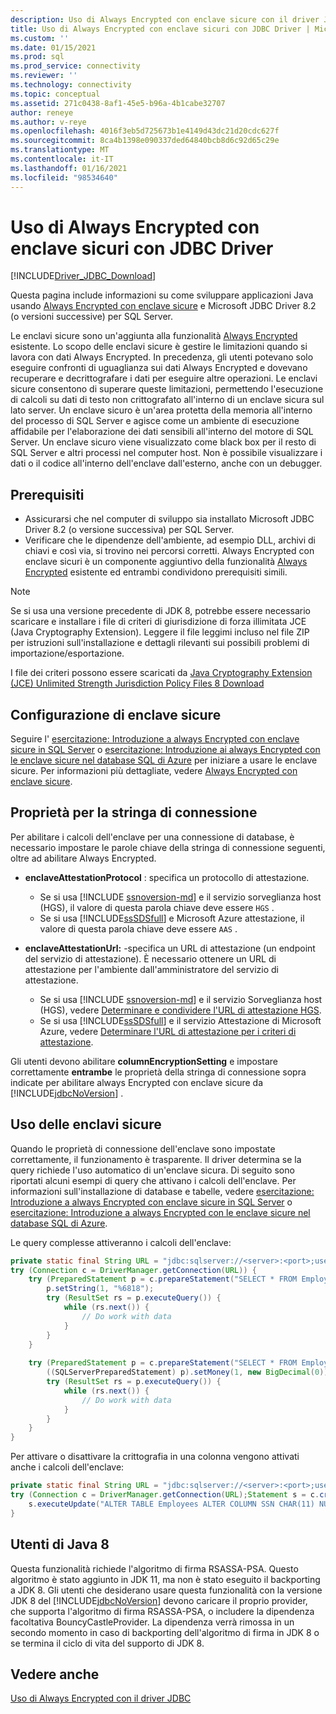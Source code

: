 ```yaml
---
description: Uso di Always Encrypted con enclave sicure con il driver JDBC
title: Uso di Always Encrypted con enclave sicuri con JDBC Driver | Microsoft Docs
ms.custom: ''
ms.date: 01/15/2021
ms.prod: sql
ms.prod_service: connectivity
ms.reviewer: ''
ms.technology: connectivity
ms.topic: conceptual
ms.assetid: 271c0438-8af1-45e5-b96a-4b1cabe32707
author: reneye
ms.author: v-reye
ms.openlocfilehash: 4016f3eb5d725673b1e4149d43dc21d20cdc627f
ms.sourcegitcommit: 8ca4b1398e090337ded64840bcb8d6c92d65c29e
ms.translationtype: MT
ms.contentlocale: it-IT
ms.lasthandoff: 01/16/2021
ms.locfileid: "98534640"
---
```

# <a name="using-always-encrypted-with-secure-enclaves-with-the-jdbc-driver"></a>Uso di Always Encrypted con enclave sicuri con JDBC Driver
[!INCLUDE[Driver_JDBC_Download](../../includes/driver_jdbc_download.md)]

Questa pagina include informazioni su come sviluppare applicazioni Java usando [Always Encrypted con enclave sicure](../../relational-databases/security/encryption/always-encrypted-enclaves.md) e Microsoft JDBC Driver 8.2 (o versioni successive) per SQL Server.

Le enclavi sicure sono un'aggiunta alla funzionalità [Always Encrypted](../../relational-databases/security/encryption/always-encrypted-database-engine.md) esistente. Lo scopo delle enclavi sicure è gestire le limitazioni quando si lavora con dati Always Encrypted. In precedenza, gli utenti potevano solo eseguire confronti di uguaglianza sui dati Always Encrypted e dovevano recuperare e decrittografare i dati per eseguire altre operazioni. Le enclavi sicure consentono di superare queste limitazioni, permettendo l'esecuzione di calcoli su dati di testo non crittografato all'interno di un enclave sicura sul lato server. Un enclave sicuro è un'area protetta della memoria all'interno del processo di SQL Server e agisce come un ambiente di esecuzione affidabile per l'elaborazione dei dati sensibili all'interno del motore di SQL Server. Un enclave sicuro viene visualizzato come black box per il resto di SQL Server e altri processi nel computer host. Non è possibile visualizzare i dati o il codice all'interno dell'enclave dall'esterno, anche con un debugger.

## <a name="prerequisites"></a>Prerequisiti
- Assicurarsi che nel computer di sviluppo sia installato Microsoft JDBC Driver 8.2 (o versione successiva) per SQL Server.
- Verificare che le dipendenze dell'ambiente, ad esempio DLL, archivi di chiavi e così via, si trovino nei percorsi corretti. Always Encrypted con enclave sicuri è un componente aggiuntivo della funzionalità [Always Encrypted](../../connect/jdbc/using-always-encrypted-with-the-jdbc-driver.md) esistente ed entrambi condividono prerequisiti simili.

> [!Note]
> Se si usa una versione precedente di JDK 8, potrebbe essere necessario scaricare e installare i file di criteri di giurisdizione di forza illimitata JCE (Java Cryptography Extension). Leggere il file leggimi incluso nel file ZIP per istruzioni sull'installazione e dettagli rilevanti sui possibili problemi di importazione/esportazione.  
>
> I file dei criteri possono essere scaricati da [Java Cryptography Extension (JCE) Unlimited Strength Jurisdiction Policy Files 8 Download](https://www.oracle.com/technetwork/java/javase/downloads/jce8-download-2133166.html)

## <a name="setting-up-secure-enclaves"></a>Configurazione di enclave sicure
Seguire l' [esercitazione: Introduzione a always Encrypted con enclave sicure in SQL Server](../../relational-databases/security/tutorial-getting-started-with-always-encrypted-enclaves.md) o [esercitazione: Introduzione ai always Encrypted con le enclave sicure nel database SQL di Azure](/azure/azure-sql/database/always-encrypted-enclaves-getting-started) per iniziare a usare le enclave sicure. Per informazioni più dettagliate, vedere [Always Encrypted con enclave sicure](../../relational-databases/security/encryption/always-encrypted-enclaves.md).

## <a name="connection-string-properties"></a>Proprietà per la stringa di connessione

Per abilitare i calcoli dell'enclave per una connessione di database, è necessario impostare le parole chiave della stringa di connessione seguenti, oltre ad abilitare Always Encrypted.

- **enclaveAttestationProtocol** : specifica un protocollo di attestazione. 
  - Se si usa [!INCLUDE [ssnoversion-md](../../includes/ssnoversion-md.md)] e il servizio sorveglianza host (HGS), il valore di questa parola chiave deve essere `HGS` .
  - Se si usa [!INCLUDE[ssSDSfull](../../includes/sssdsfull-md.md)] e Microsoft Azure attestazione, il valore di questa parola chiave deve essere `AAS` .

- **enclaveAttestationUrl:** -specifica un URL di attestazione (un endpoint del servizio di attestazione). È necessario ottenere un URL di attestazione per l'ambiente dall'amministratore del servizio di attestazione.
  - Se si usa [!INCLUDE [ssnoversion-md](../../includes/ssnoversion-md.md)] e il servizio Sorveglianza host (HGS), vedere [Determinare e condividere l'URL di attestazione HGS](../../relational-databases/security/encryption/always-encrypted-enclaves-host-guardian-service-deploy.md#step-6-determine-and-share-the-hgs-attestation-url).
  - Se si usa [!INCLUDE[ssSDSfull](../../includes/sssdsfull-md.md)] e il servizio Attestazione di Microsoft Azure, vedere [Determinare l'URL di attestazione per i criteri di attestazione](/azure-sql/database/always-encrypted-enclaves-configure-attestation#determine-the-attestation-url-for-your-attestation-policy).

Gli utenti devono abilitare **columnEncryptionSetting** e impostare correttamente **entrambe** le proprietà della stringa di connessione sopra indicate per abilitare always Encrypted con enclave sicure da [!INCLUDE[jdbcNoVersion](../../includes/jdbcnoversion_md.md)] .

## <a name="working-with-secure-enclaves"></a>Uso delle enclavi sicure
Quando le proprietà di connessione dell'enclave sono impostate correttamente, il funzionamento è trasparente. Il driver determina se la query richiede l'uso automatico di un'enclave sicura. Di seguito sono riportati alcuni esempi di query che attivano i calcoli dell'enclave. Per informazioni sull'installazione di database e tabelle, vedere [esercitazione: Introduzione a always Encrypted con enclave sicure in SQL Server](../../relational-databases/security/tutorial-getting-started-with-always-encrypted-enclaves.md) o [esercitazione: Introduzione a always Encrypted con le enclave sicure nel database SQL di Azure](/azure/azure-sql/database/always-encrypted-enclaves-getting-started).


Le query complesse attiveranno i calcoli dell'enclave:
```java
private static final String URL = "jdbc:sqlserver://<server>:<port>;user=<username>;password=<password>;databaseName=ContosoHR;columnEncryptionSetting=enabled;enclaveAttestationUrl=<attestation-url>;enclaveAttestationProtocol=<attestation-protocol>;";
try (Connection c = DriverManager.getConnection(URL)) {
    try (PreparedStatement p = c.prepareStatement("SELECT * FROM Employees WHERE SSN LIKE ?")) {
        p.setString(1, "%6818");
        try (ResultSet rs = p.executeQuery()) {
            while (rs.next()) {
                // Do work with data
            }
        }
    }
    
    try (PreparedStatement p = c.prepareStatement("SELECT * FROM Employees WHERE SALARY > ?")) {
        ((SQLServerPreparedStatement) p).setMoney(1, new BigDecimal(0));
        try (ResultSet rs = p.executeQuery()) {
            while (rs.next()) {
                // Do work with data
            }
        }
    }
}
```

Per attivare o disattivare la crittografia in una colonna vengono attivati anche i calcoli dell'enclave:
```java
private static final String URL = "jdbc:sqlserver://<server>:<port>;user=<username>;password=<password>;databaseName=ContosoHR;columnEncryptionSetting=enabled;enclaveAttestationUrl=<attestation-url>;enclaveAttestationProtocol=<attestation-protocol>;";
try (Connection c = DriverManager.getConnection(URL);Statement s = c.createStatement()) {
    s.executeUpdate("ALTER TABLE Employees ALTER COLUMN SSN CHAR(11) NULL WITH (ONLINE = ON)");
}
```

## <a name="java-8-users"></a>Utenti di Java 8
Questa funzionalità richiede l'algoritmo di firma RSASSA-PSA. Questo algoritmo è stato aggiunto in JDK 11, ma non è stato eseguito il backporting a JDK 8. Gli utenti che desiderano usare questa funzionalità con la versione JDK 8 del [!INCLUDE[jdbcNoVersion](../../includes/jdbcnoversion_md.md)] devono caricare il proprio provider, che supporta l'algoritmo di firma RSASSA-PSA, o includere la dipendenza facoltativa BouncyCastleProvider. La dipendenza verrà rimossa in un secondo momento in caso di backporting dell'algoritmo di firma in JDK 8 o se termina il ciclo di vita del supporto di JDK 8.

## <a name="see-also"></a>Vedere anche
[Uso di Always Encrypted con il driver JDBC](../../connect/jdbc/using-always-encrypted-with-the-jdbc-driver.md)  
